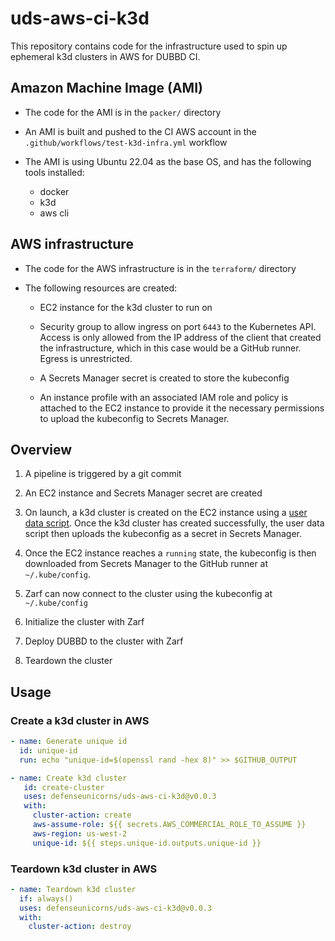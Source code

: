 # uds-aws-ci-k3d

This repository contains code for the infrastructure used to spin up ephemeral k3d clusters in AWS for DUBBD CI.

## Amazon Machine Image (AMI)

- The code for the AMI is in the `packer/` directory

- An AMI is built and pushed to the CI AWS account in the `.github/workflows/test-k3d-infra.yml` workflow

- The AMI is using Ubuntu 22.04 as the base OS, and has the following tools installed:
  - docker
  - k3d
  - aws cli

## AWS infrastructure

- The code for the AWS infrastructure is in the `terraform/` directory

- The following resources are created:
  - EC2 instance for the k3d cluster to run on

  - Security group to allow ingress on port `6443` to the Kubernetes API. Access is only allowed from the IP address of the client that created the infrastructure, which in this case would be a GitHub runner. Egress is unrestricted.

  - A Secrets Manager secret is created to store the kubeconfig

  - An instance profile with an associated IAM role and policy is attached to the EC2 instance to provide it the necessary permissions to upload the kubeconfig to Secrets Manager.

## Overview

1. A pipeline is triggered by a git commit

1. An EC2 instance and Secrets Manager secret are created

1. On launch, a k3d cluster is created on the EC2 instance using a [user data script](https://docs.aws.amazon.com/AWSEC2/latest/UserGuide/user-data.html#user-data-shell-scripts). Once the k3d cluster has created successfully, the user data script then uploads the kubeconfig as a secret in Secrets Manager.

1. Once the EC2 instance reaches a `running` state, the kubeconfig is then downloaded from Secrets Manager to the GitHub runner at `~/.kube/config`.

1. Zarf can now connect to the cluster using the kubeconfig at `~/.kube/config`

1. Initialize the cluster with Zarf

1. Deploy DUBBD to the cluster with Zarf

1. Teardown the cluster

## Usage

### Create a k3d cluster in AWS

```yaml
- name: Generate unique id
  id: unique-id
  run: echo "unique-id=$(openssl rand -hex 8)" >> $GITHUB_OUTPUT

- name: Create k3d cluster
   id: create-cluster
   uses: defenseunicorns/uds-aws-ci-k3d@v0.0.3
   with:
     cluster-action: create
     aws-assume-role: ${{ secrets.AWS_COMMERCIAL_ROLE_TO_ASSUME }}
     aws-region: us-west-2
     unique-id: ${{ steps.unique-id.outputs.unique-id }}
```

### Teardown k3d cluster in AWS

```yaml
- name: Teardown k3d cluster
  if: always()
  uses: defenseunicorns/uds-aws-ci-k3d@v0.0.3
  with:
    cluster-action: destroy
```
